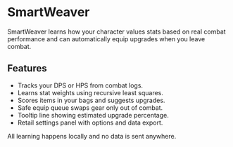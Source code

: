 # SmartWeaver

SmartWeaver learns how your character values stats based on real combat performance and can automatically equip upgrades when you leave combat.

## Features
- Tracks your DPS or HPS from combat logs.
- Learns stat weights using recursive least squares.
- Scores items in your bags and suggests upgrades.
- Safe equip queue swaps gear only out of combat.
- Tooltip line showing estimated upgrade percentage.
- Retail settings panel with options and data export.

All learning happens locally and no data is sent anywhere.
